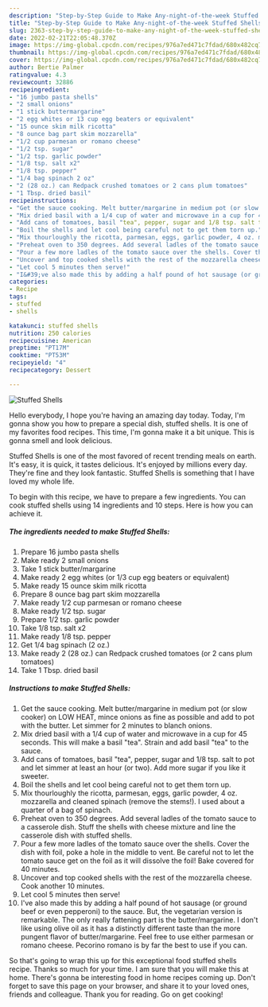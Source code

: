 ```yaml
---
description: "Step-by-Step Guide to Make Any-night-of-the-week Stuffed Shells"
title: "Step-by-Step Guide to Make Any-night-of-the-week Stuffed Shells"
slug: 2363-step-by-step-guide-to-make-any-night-of-the-week-stuffed-shells
date: 2022-02-21T22:05:48.370Z
image: https://img-global.cpcdn.com/recipes/976a7ed471c7fdad/680x482cq70/stuffed-shells-recipe-main-photo.jpg
thumbnail: https://img-global.cpcdn.com/recipes/976a7ed471c7fdad/680x482cq70/stuffed-shells-recipe-main-photo.jpg
cover: https://img-global.cpcdn.com/recipes/976a7ed471c7fdad/680x482cq70/stuffed-shells-recipe-main-photo.jpg
author: Bertie Palmer
ratingvalue: 4.3
reviewcount: 32886
recipeingredient:
- "16 jumbo pasta shells"
- "2 small onions"
- "1 stick buttermargarine"
- "2 egg whites or 13 cup egg beaters or equivalent"
- "15 ounce skim milk ricotta"
- "8 ounce bag part skim mozzarella"
- "1/2 cup parmesan or romano cheese"
- "1/2 tsp. sugar"
- "1/2 tsp. garlic powder"
- "1/8 tsp. salt x2"
- "1/8 tsp. pepper"
- "1/4 bag spinach 2 oz"
- "2 (28 oz.) can Redpack crushed tomatoes or 2 cans plum tomatoes"
- "1 Tbsp. dried basil"
recipeinstructions:
- "Get the sauce cooking. Melt butter/margarine in medium pot (or slow cooker) on LOW HEAT, mince onions as fine as possible and add to pot with the butter. Let simmer for 2 minutes to blanch onions."
- "Mix dried basil with a 1/4 cup of water and microwave in a cup for 45 seconds. This will make a basil "tea". Strain and add basil "tea" to the sauce."
- "Add cans of tomatoes, basil "tea", pepper, sugar and 1/8 tsp. salt to pot and let simmer at least an hour (or two). Add more sugar if you like it sweeter."
- "Boil the shells and let cool being careful not to get them torn up."
- "Mix thourloughly the ricotta, parmesan, eggs, garlic powder, 4 oz. mozzarella and cleaned spinach (remove the stems!). I used about a quarter of a bag of spinach."
- "Preheat oven to 350 degrees. Add several ladles of the tomato sauce to a casserole dish. Stuff the shells with cheese mixture and line the casserole dish with stuffed shells."
- "Pour a few more ladles of the tomato sauce over the shells. Cover the dish with foil, poke a hole in the middle to vent. Be careful not to let the tomato sauce get on the foil as it will dissolve the foil! Bake covered for 40 minutes."
- "Uncover and top cooked shells with the rest of the mozzarella cheese. Cook another 10 minutes."
- "Let cool 5 minutes then serve!"
- "I&#39;ve also made this by adding a half pound of hot sausage (or ground beef or even pepperoni) to the sauce. But, the vegetarian version is remarkable. The only really fattening part is the butter/margarine. I don&#39;t like using olive oil as it has a distinctly different taste than the more pungent flavor of butter/margarine. Feel free to use either parmesan or romano cheese. Pecorino romano is by far the best to use if you can."
categories:
- Recipe
tags:
- stuffed
- shells

katakunci: stuffed shells 
nutrition: 250 calories
recipecuisine: American
preptime: "PT17M"
cooktime: "PT53M"
recipeyield: "4"
recipecategory: Dessert

---
```



![Stuffed Shells](https://img-global.cpcdn.com/recipes/976a7ed471c7fdad/680x482cq70/stuffed-shells-recipe-main-photo.jpg)

Hello everybody, I hope you're having an amazing day today. Today, I'm gonna show you how to prepare a special dish, stuffed shells. It is one of my favorites food recipes. This time, I'm gonna make it a bit unique. This is gonna smell and look delicious.

Stuffed Shells is one of the most favored of recent trending meals on earth. It's easy, it is quick, it tastes delicious. It's enjoyed by millions every day. They're fine and they look fantastic. Stuffed Shells is something that I have loved my whole life.




To begin with this recipe, we have to prepare a few ingredients. You can cook stuffed shells using 14 ingredients and 10 steps. Here is how you can achieve it.

<!--inarticleads1-->

##### The ingredients needed to make Stuffed Shells:

1. Prepare 16 jumbo pasta shells
1. Make ready 2 small onions
1. Take 1 stick butter/margarine
1. Make ready 2 egg whites (or 1/3 cup egg beaters or equivalent)
1. Make ready 15 ounce skim milk ricotta
1. Prepare 8 ounce bag part skim mozzarella
1. Make ready 1/2 cup parmesan or romano cheese
1. Make ready 1/2 tsp. sugar
1. Prepare 1/2 tsp. garlic powder
1. Take 1/8 tsp. salt x2
1. Make ready 1/8 tsp. pepper
1. Get 1/4 bag spinach (2 oz.)
1. Make ready 2 (28 oz.) can Redpack crushed tomatoes (or 2 cans plum tomatoes)
1. Take 1 Tbsp. dried basil




<!--inarticleads2-->

##### Instructions to make Stuffed Shells:

1. Get the sauce cooking. Melt butter/margarine in medium pot (or slow cooker) on LOW HEAT, mince onions as fine as possible and add to pot with the butter. Let simmer for 2 minutes to blanch onions.
1. Mix dried basil with a 1/4 cup of water and microwave in a cup for 45 seconds. This will make a basil "tea". Strain and add basil "tea" to the sauce.
1. Add cans of tomatoes, basil "tea", pepper, sugar and 1/8 tsp. salt to pot and let simmer at least an hour (or two). Add more sugar if you like it sweeter.
1. Boil the shells and let cool being careful not to get them torn up.
1. Mix thourloughly the ricotta, parmesan, eggs, garlic powder, 4 oz. mozzarella and cleaned spinach (remove the stems!). I used about a quarter of a bag of spinach.
1. Preheat oven to 350 degrees. Add several ladles of the tomato sauce to a casserole dish. Stuff the shells with cheese mixture and line the casserole dish with stuffed shells.
1. Pour a few more ladles of the tomato sauce over the shells. Cover the dish with foil, poke a hole in the middle to vent. Be careful not to let the tomato sauce get on the foil as it will dissolve the foil! Bake covered for 40 minutes.
1. Uncover and top cooked shells with the rest of the mozzarella cheese. Cook another 10 minutes.
1. Let cool 5 minutes then serve!
1. I&#39;ve also made this by adding a half pound of hot sausage (or ground beef or even pepperoni) to the sauce. But, the vegetarian version is remarkable. The only really fattening part is the butter/margarine. I don&#39;t like using olive oil as it has a distinctly different taste than the more pungent flavor of butter/margarine. Feel free to use either parmesan or romano cheese. Pecorino romano is by far the best to use if you can.




So that's going to wrap this up for this exceptional food stuffed shells recipe. Thanks so much for your time. I am sure that you will make this at home. There's gonna be interesting food in home recipes coming up. Don't forget to save this page on your browser, and share it to your loved ones, friends and colleague. Thank you for reading. Go on get cooking!
